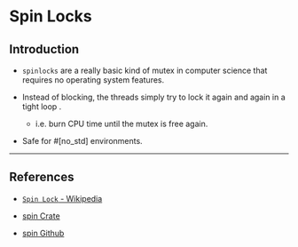 # Spin Locks

## Introduction

* `spinlocks` are a really basic kind of mutex in computer science that requires no operating system features.

* Instead of blocking, the threads simply try to lock it again and again in a tight loop .

    * i.e. burn CPU time until the mutex is free again.

* Safe for #[no_std] environments.

---

## References

* [`Spin Lock` - Wikipedia](https://en.wikipedia.org/wiki/Spinlock)

* [spin Crate](https://crates.io/crates/spin)

* [spin Github](https://github.com/mvdnes/spin-rs)